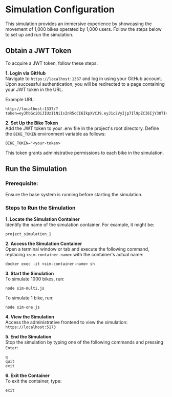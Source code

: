 # Simulation Configuration
This simulation provides an immersive experience by showcasing the movement of 1,000 bikes operated by 1,000 users. Follow the steps below to set up and run the simulation.

## Obtain a JWT Token
To acquire a JWT token, follow these steps:

**1. Login via GitHub**<br>
Navigate to `https://localhost:1337` and log in using your GitHub account.
Upon successful authentication, you will be redirected to a page containing your JWT token in the URL.

Example URL:

```
http://localhost:1337/?token=eyJhbGciOiJIUzI1NiIsInR5cCI6IkpXVCJ9.eyJ1c2VyIjp7Il9pZCI6IjY3OTI4MjU3OWZlMDk0YjA3YWQzNTFkYSIsImZpcnN0bmFtZSI6Ik1pc3NpbmciLCJsYXN0bmFtZSI6Ik1pc3NpbmciLCJlbWFpbCI6ImJqb6JuOTExMUBnbWFpbC5jb20iLCJyb2xlIjoiYWRtaW4iLCJiYWxhbmNlIjpudWxsLCJtb250aGx5X3BhaWQiOmZhbHNlLHJnaXRodWJJZCI6IjE1MTY3MjkzMyIsInVzZXJuYW1lIjoiYmpvcm45MTExIn0sImlhdCI6MTczNzY1NDg3MSwiZXhwIjoxNzM4MjU5NjcxfQ.At0VhECYMbRbfB19A__4iYsQKG49dmGmty6uZghk2B4&role=admin&id=679282579fe094b07ad351da
```

**2. Set Up the Bike Token**<br>
Add the JWT token to your .env file in the project's root directory. Define the `BIKE_TOKEN` environment variable as follows:<br>

```
BIKE_TOKEN="<your-token>
```

This token grants administrative permissions to each bike in the simulation.

## Run the Simulation
### **Prerequisite:**<br>
Ensure the base system is running before starting the simulation.

### **Steps to Run the Simulation**

**1. Locate the Simulation Container**<br>
Identify the name of the simulation container. For example, it might be:
```
project_simulation_1
```

**2. Access the Simulation Container**<br>
Open a terminal window or tab and execute the following command, replacing `<sim-container-name>` with the container's actual name:<br>
```
docker exec -it <sim-container-name> sh
```

**3. Start the Simulation**<br>
To simulate 1000 bikes, run:<br>
```
node sim-multi.js
```
To simulate 1 bike, run:<br>

```
node sim-one.js
```

**4. View the Simulation**<br>
Access the administrative frontend to view the simulation:<br>
`https://localhost:5173`

**5. End the Simulation**<br>
Stop the simulation by typing one of the following commands and pressing `Enter`:<br>
```
q
quit
exit
```

**6. Exit the Container**<br>
To exit the container, type:<br>
```
exit
